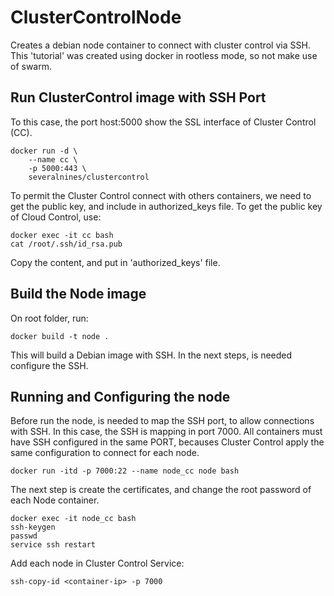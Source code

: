 # ClusterControlNode

Creates a debian node container to connect with cluster control via SSH.
This 'tutorial' was created using docker in rootless mode, so not make use
of swarm.

## Run ClusterControl image with SSH Port

To this case, the port host:5000 show the SSL interface of Cluster Control (CC).

```
docker run -d \
	--name cc \
	-p 5000:443 \
	severalnines/clustercontrol
```

To permit the Cluster Control connect with others containers, we need to get the public
key, and include in authorized_keys file. To get the public key of Cloud Control, use:

```
docker exec -it cc bash
cat /root/.ssh/id_rsa.pub
```
Copy the content, and put in 'authorized_keys' file.

## Build the Node image

On root folder, run:

```
docker build -t node .
```

This will build a Debian image with SSH. In the next steps, is needed 
configure the SSH.

## Running and Configuring the node

Before run the node, is needed to map the SSH port, to allow connections
with SSH. In this case, the SSH is mapping in port 7000. All containers
must have SSH configured in the same PORT, becauses Cluster Control
apply the same configuration to connect for each node. 

```
docker run -itd -p 7000:22 --name node_cc node bash
```

The next step is create the certificates, and change the root password of each
Node container.

```
docker exec -it node_cc bash
ssh-keygen
passwd
service ssh restart
```

Add each node in Cluster Control Service:

```
ssh-copy-id <container-ip> -p 7000
```
